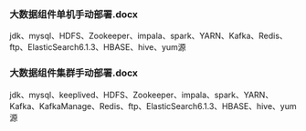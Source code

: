 ### 大数据组件单机手动部署.docx
jdk、mysql、HDFS、Zookeeper、impala、spark、YARN、Kafka、Redis、ftp、ElasticSearch6.1.3、HBASE、hive、yum源
### 大数据组件集群手动部署.docx
jdk、mysql、keeplived、HDFS、Zookeeper、impala、spark、YARN、Kafka、KafkaManage、Redis、ftp、ElasticSearch6.1.3、HBASE、hive、yum源
